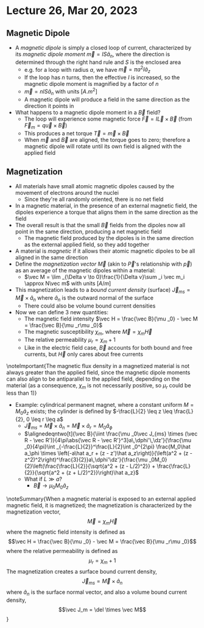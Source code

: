 # Lecture 26, Mar 20, 2023

## Magnetic Dipole

* A *magnetic dipole* is simply a closed loop of current, characterized by its *magnetic dipole moment* $\vec m = IS\hat a_n$, where the direction is determined through the right hand rule and $S$ is the enclosed area
	* e.g. for a loop with radius $a$, we have $\vec m = \pi a^2I\hat a_z$
	* If the loop has $n$ turns, then the effective $I$ is increased, so the magnetic dipole moment is magnified by a factor of $n$
	* $\vec m = nIS\hat a_n$ with units $[\si{A.m^2}]$
	* A magnetic dipole will produce a field in the same direction as the direction it points in
* What happens to a magnetic dipole moment in a $\vec B$ field?
	* The loop will experience some magnetic force $\vec F = I\vec L \times \vec B$ (from $\vec F_m = q\vec u \times \vec B$)
	* This produces a net torque $\vec T = \vec m \times \vec B$
	* When $\vec m$ and $\vec B$ are aligned, the torque goes to zero; therefore a magnetic dipole will rotate until its own field is aligned with the applied field

## Magnetization

* All materials have small atomic magnetic dipoles caused by the movement of electrons around the nuclei
	* Since they're all randomly oriented, there is no net field
* In a magnetic material, in the presence of an external magnetic field, the dipoles experience a torque that aligns them in the same direction as the field
* The overall result is that the small $\vec B$ fields from the dipoles now all point in the same direction, producing a net magnetic field
	* The magnetic field produced by the dipoles is in the same direction as the external applied field, so they add together
* A material is *magnetic* if it allows their atomic magnetic dipoles to be all aligned in the same direction
* Define the *magnetization vector* $\vec M$ (akin to $\vec P$'s relationship with $\vec p$) as an average of the magnetic dipoles within a material:
	* $\vec M = \lim _{\Delta v \to 0}\frac{1}{\Delta v}\sum _i \vec m_i \approx N\vec m$ with units $[\si{A/m}]$
* This magnetization leads to a *bound current density* (surface) $\vec J_{ms} = \vec M \times \hat a_n$ where $\hat a_n$ is the outward normal of the surface
	* There could also be volume bound current densities
* Now we can define 3 new quantities:
	* The magnetic field intensity $\vec H = \frac{\vec B}{\mu _0} - \vec M = \frac{\vec B}{\mu _r\mu _0}$
	* The magnetic susceptibility $\chi _m$, where $\vec M = \chi _m\vec H$
	* The relative permeability $\mu _r = \chi _m + 1$
	* Like in the electric field case, $\vec B$ accounts for both bound and free currents, but $\vec H$ only cares about free currents

\noteImportant{The magnetic flux density in a magnetized material is not always greater than the applied field, since the magnetic dipole moments can also align to be antiparallel to the applied field, depending on the material (as a consequence, $\chi _m$ is not necessarily positive, so $\mu _r$ could be less than 1)}

* Example: cylindrical permanent magnet, where a constant uniform $M = M_0\hat a_z$ exists; the cylinder is defined by $-\frac{L}{2} \leq z \leq \frac{L}{2}, 0 \leq r \leq a$
	* $\vec J_{ms} = \vec M \times \hat a_n = \vec M \times \hat a_r = M_0\hat a_\phi$
	* $\alignedeqntwo[t]{\vec B}{\iint \frac{\mu _0\vec J_{ms} \times (\vec R - \vec R')}{4\pi\abs{\vec R - \vec R'}^3}a\,\dphi'\,\dz'}{\frac{\mu _0}{4\pi}\int _{-\frac{L}{2}}^\frac{L}{2}\int _0^{2\pi} \frac{M_0\hat a_\phi \times \left(-a\hat a_r + (z - z')\hat a_z\right)}{\left(a^2 + (z - z^2)^2\right)^\frac{3}{2}}a\,\dphi'\dz'}{\frac{\mu _0M_0}{2}\left(\frac{\frac{L}{2}}{\sqrt{a^2 + (z - L/2)^2}} + \frac{\frac{L}{2}}{\sqrt{a^2 + (z + L/2)^2}}\right)\hat a_z}$
	* What if $L \gg a$?
		* $\vec B \to \mu _0M_0\hat a_z$

\noteSummary{When a magnetic material is exposed to an external applied magnetic field, it is magnetized; the magnetization is characterized by the magnetization vector, $$\vec M = \chi _m\vec H$$ where the magnetic field intensity is defined as $$\vec H = \frac{\vec B}{\mu _0} - \vec M = \frac{\vec B}{\mu _r\mu _0}$$ where the relative permeability is defined as $$\mu _r = \chi _m + 1$$ The magnetization creates a surface bound current density, $$\vec J_{ms} = \vec M \times \hat a_n$$ where $\hat a_n$ is the surface normal vector, and also a volume bound current density, $$\vec J_m = \del \times \vec M$$}


